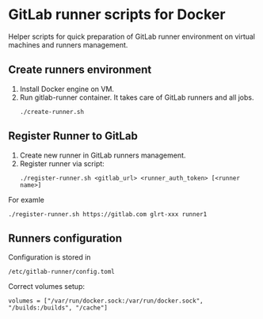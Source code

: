 # GitLab runner scripts for Docker
Helper scripts for quick preparation of GitLab runner environment on virtual machines and runners management.

## Create runners environment
1. Install Docker engine on VM.
2. Run gitlab-runner container. It takes care of GitLab runners and all jobs.
    ```
    ./create-runner.sh
    ```

## Register Runner to GitLab

1. Create new runner in GitLab runners management.
2. Register runner via script:
    ```
    ./register-runner.sh <gitlab_url> <runner_auth_token> [<runner name>]
    ```

For examle

```
./register-runner.sh https://gitlab.com glrt-xxx runner1
```

## Runners configuration

Configuration is stored in 
```
/etc/gitlab-runner/config.toml
```
Correct volumes setup:
```
volumes = ["/var/run/docker.sock:/var/run/docker.sock", "/builds:/builds", "/cache"]
```